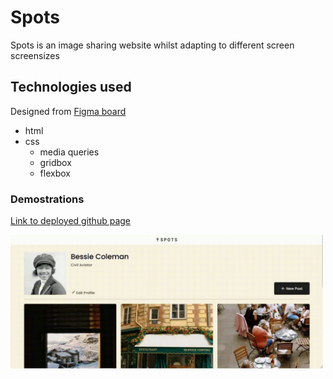 # Spots

Spots is an image sharing website whilst adapting to different screen screensizes

## Technologies used

Designed from [Figma board](https://www.figma.com/file/BBNm2bC3lj8QQMHlnqRsga/Sprint-3-Project-%E2%80%94-Spots?type=design&node-id=2%3A60&mode=design&t=afgNFybdorZO6cQo-1)

- html
- css
  - media queries
  - gridbox
  - flexbox

### Demostrations

[Link to deployed github page](https://willmarl.github.io/se_project_spots/)

<img src="screenshots/web-display.gif" width="500px" alt="gif demostration of webpage">
